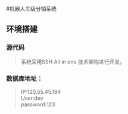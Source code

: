 #机器人三级分销系统
## 环境搭建
### 源代码
> 系统采用SSH All in one 技术架构进行开发。

### 数据库地址：
>  IP:120.55.45.184    
>  User:dev    
>  password:123
## 